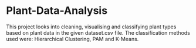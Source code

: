 # Plant-Data-Analysis
This project looks into cleaning, visualising and classifying plant types based on plant data in the given dataset.csv file.
The classification methods used were: Hierarchical Clustering, PAM and K-Means.
